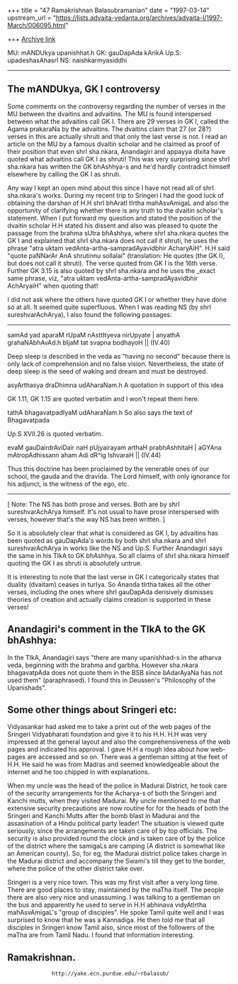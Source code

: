 +++
title = "47 Ramakrishnan Balasubramanian"
date = "1997-03-14"
upstream_url = "https://lists.advaita-vedanta.org/archives/advaita-l/1997-March/006095.html"

+++
[Archive link](https://lists.advaita-vedanta.org/archives/advaita-l/1997-March/006095.html)

MU: mANDUkya upanishhat.h
GK: gauDapAda kArikA
Up.S: upadeshasAhasrI
NS: naishkarmyasiddhi
______________________________________________________________________________

The mANDUkya, GK I controversy
-------------------------------

Some comments on the controversy regarding the number of verses in the MU
between the dvaitins and advaitins. The MU is found interspersed between what
the advaitins call GK I. There are 29 verses in GK I, called the Agama prakaraNa
by the advaitins. The dvaitins claim that 27 (or 28?) verses in this are
actually shruti and that only the last verse is not. I read an article on the
MU by a famous dvaitin scholar and he claimed as proof of their position that
even shrI sha.nkara, Anandagiri and appayya dIxita have quoted what advaitins
call GK I as shruti! This was very surprising since shrI sha.nkara has written
the GK bhAshhya-s and he'd hardly contradict himself elsewhere by calling the
GK I as shruti.

Any way I kept an open mind about this since I have not read all of shrI
sha.nkara's works. During my recent trip to Sringeri I had the good luck of
obtaining the darshan of H.H shrI bhAratI tIrtha mahAsvAmigaL and also the
opportunity of clarifying whether there is any truth to the dvaitin scholar's
statement. When I put forward my question and stated the position of the
dvaitin scholar H.H stated his dissent and also was pleased to quote the
passage from the brahma sUtra bhAshhya, where shrI sha.nkara quotes the GK I
and explained that shrI sha.nkara does not call it shruti, he uses the phrase
"atra uktam vedAnta-artha-sampradAyavidbhir AcharyAiH". H.H said "quote
paNNarAr AnA shrutinnu sollalai" (translation: He quotes (the GK I), but does
not call it shruti). The verse quoted from GK I is the 16th verse. Further
GK 3.15 is also quoted by shrI sha.nkara and he uses the _exact same phrase,
viz, "atra uktam vedAnta-artha-sampradAyavidbhir AchAryaiH" when quoting that!

I did not ask where the others have quoted GK I or whether they have done so at
all. It seemed quite superfluous. When I was reading NS (by shrI
sureshvarAchArya), I also found the following passages:

_______________

samAd yad aparaM rUpaM nAsttItyeva nirUpyate |
anyathA grahaNAbhAvAd.h bIjaM tat svapna bodhayoH || (IV.40)

Deep sleep is described in the veda as "having no second" because there is only
lack of comprehension and no false vision. Nevertheless, the state of deep
sleep is the seed of waking and dream and must be destroyed.

asyArthasya draDhimna udAharaNam.h
A quotation in support of this idea

GK 1.11, GK 1.15 are quoted verbatim and I won't repeat them here.

tathA bhagavatpadIyaM udAharaNam.h
So also says the text of Bhagavatpada

Up.S XVII.26 is quoted verbatim.

evaM gauDairdrAviDair naH pUjyairayam arthaH prabhAshhitaH |
aGYAna mAtropAdhissann aham Adi dR^ig IshvaraH || (IV.44)

Thus this doctrine has been proclaimed by the venerable ones of our school, the
gauda and the dravida. The Lord himself, with only ignorance for his adjunct,
is the witness of the ego, etc.
_______________

[ Note: The NS has both prose and verses. Both are by shrI sureshvarAchArya
himself. It's not usual to have prose interspersed with verses, however that's
the way NS has been written. ]

So it is absolutely clear that what is considered as GK I, by advaitins has
been quoted as gauDapAda's words by both shrI sha.nkara and shrI
sureshvarAchArya in works like the NS and Up.S. Further Anandagiri says the
same in his TIkA to GK bhAshhya. So all claims of shrI sha.nkara himself
quoting the GK I as shruti is absolutely untrue.

It is interesting to note that the last verse in GK I categorically states that
duality (dvaitam) ceases in turIya. So Ananda tIrtha takes all the other
verses, including the ones where shrI gauDapAda derisively dismisses theories
of creation and actually claims creation is supported in these verses!

Anandagiri's comment in the TIkA to the GK bhAshhya:
----------------------------------------------------

In the TIkA, Anandagiri says "there are many upanishhad-s in the atharva veda,
beginning with the brahma and garbha. However sha.nkara bhagavatpAda does not
quote them in the BSB since bAdarAyaNa has not used them" (paraphrased). I
found this in Deussen's "Philosophy of the Upanishads".

Some other things about Sringeri etc:
-------------------------------------

Vidyasankar had asked me to take a print out of the web pages of the Sringeri
Vidyabharati foundation and give it to his H.H. H.H was very impressed at the
general layout and also the comprehensiveness of the web pages and indicated
his approval. I gave H.H a rough idea about how web-pages are accessed and so
on. There was a gentleman sitting at the feet of H.H. He said he was from
Madras and seemed knowledgeable about the internet and he too chipped in with
explanations.

When my uncle was the head of the police in Madurai District, he took care of
the security arrangements for the Acharya-s of both the Sringeri and Kanchi
mutts, when they visited Madurai. My uncle mentioned to me that extensive
security precautions are now routine for for the heads of both the Sringeri and
Kanchi Mutts after the bomb blast in Madurai and the assasination of a Hindu
political party leader! The situation is viewed quite seriously, since the
arrangements are taken care of by top officials. The security is also provided
round the clock and is taken care of by the police of the district where the
samigaLs are camping (A district is somewhat like an American county). So, for
eg, the Madurai district police takes charge in the Madurai district and
accompany the Swami's till they get to the border, where the police of the
other district take over.

Sringeri is a very nice town. This was my first visit after a very long time.
There are good places to stay, maintained by the maTha itself. The people there
are also very nice and unassuming. I was talking to a gentleman on the bus and
apparently he used to serve in H.H abhinava vidyAtIrtha mahAsvAmigaL's "group
of disciples". He spoke Tamil quite well and I was surprised to know that he
was a Kannadiga. He then told me that all disciples in Sringeri know Tamil also,
since most of the followers of the maTha are from Tamil Nadu. I found that
information interesting.

Ramakrishnan.
--
                  http://yake.ecn.purdue.edu/~rbalasub/

